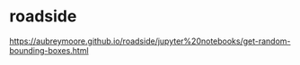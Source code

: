 # roadside

https://aubreymoore.github.io/roadside/jupyter%20notebooks/get-random-bounding-boxes.html
